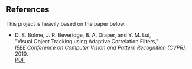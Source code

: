 

## References
This project is heavily based on the paper below. 

- D. S. Bolme, J. R. Beveridge, B. A. Draper, and Y. M. Lui,  
  "Visual Object Tracking using Adaptive Correlation Filters,"  
  *IEEE Conference on Computer Vision and Pattern Recognition (CVPR)*, 2010.  
  [PDF](https://www.cs.colostate.edu/~draper/papers/bolme_cvpr10.pdf)
